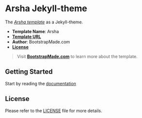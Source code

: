 # Arsha Jekyll-theme

The [*Arsha template*](https://bootstrapmade.com/arsha-free-bootstrap-html-template-corporate/) as a Jekyll-theme.

- **Template Name**: Arsha
- [**Template URL**](https://bootstrapmade.com/arsha-free-bootstrap-html-template-corporate/)
- **Author**: BootstrapMade.com
- [**License**](https://bootstrapmade.com/license/)

> Visit [**BootstrapMade.com**](https://bootstrapmade.com/) to learn more about the template.

## Getting Started

Start by reading the [documentation](./DOCUMENTATION.md)

## License

Please refer to the [LICENSE](./LICENSE) file for more details.
